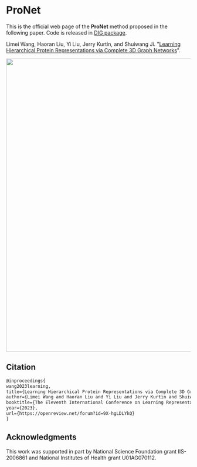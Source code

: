 # ProNet

This is the official web page of the **ProNet** method proposed in the following paper. Code is released in [DIG package](https://github.com/divelab/DIG/tree/dig-stable/dig/threedgraph/method/pronet).

Limei Wang, Haoran Liu, Yi Liu, Jerry Kurtin, and Shuiwang Ji. "[Learning Hierarchical Protein Representations via Complete 3D Graph Networks](https://openreview.net/forum?id=9X-hgLDLYkQ)".

<p align="center">
<img src="https://github.com/divelab/AIRS/blob/main/OpenProt/ProNet/assets/pronet.png" width="800" class="center" alt=""/>
    <br/>
</p>

## Citation
```latex
@inproceedings{
wang2023learning,
title={Learning Hierarchical Protein Representations via Complete 3D Graph Networks},
author={Limei Wang and Haoran Liu and Yi Liu and Jerry Kurtin and Shuiwang Ji},
booktitle={The Eleventh International Conference on Learning Representations },
year={2023},
url={https://openreview.net/forum?id=9X-hgLDLYkQ}
}
```

## Acknowledgments
This work was supported in part by National Science Foundation grant IIS-2006861 and National Institutes of Health grant U01AG070112.

